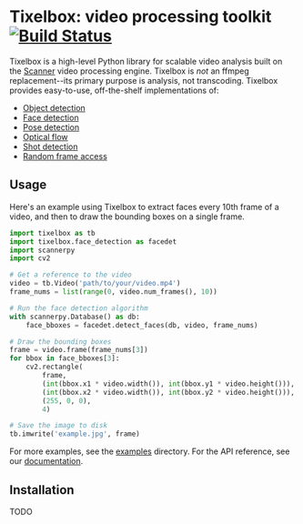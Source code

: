 # Tixelbox: video processing toolkit &nbsp; [![Build Status](https://travis-ci.org/scanner-research/tixelbox.svg?branch=master)](https://travis-ci.org/scanner-research/tixelbox)

Tixelbox is a high-level Python library for scalable video analysis built on the [Scanner](https://github.com/scanner-research/scanner/) video processing engine. Tixelbox is _not_ an ffmpeg replacement--its primary purpose is analysis, not transcoding. Tixelbox provides easy-to-use, off-the-shelf implementations of:

* [Object detection](https://github.com/scanner-research/tixelbox/blob/master/examples/object_detection.py)
* [Face detection](https://github.com/scanner-research/tixelbox/blob/master/examples/face_detection.py)
* [Pose detection](https://github.com/scanner-research/tixelbox/blob/master/examples/pose_detection.py)
* [Optical flow](https://github.com/scanner-research/tixelbox/blob/master/examples/optical_flow.py)
* [Shot detection](https://github.com/scanner-research/tixelbox/blob/master/examples/shot_detection.py)
* [Random frame access](https://github.com/scanner-research/tixelbox/blob/master/examples/frame_montage.py)

## Usage

Here's an example using Tixelbox to extract faces every 10th frame of a video, and then to draw the bounding boxes on a single frame.

```python
import tixelbox as tb
import tixelbox.face_detection as facedet
import scannerpy
import cv2

# Get a reference to the video
video = tb.Video('path/to/your/video.mp4')
frame_nums = list(range(0, video.num_frames(), 10))

# Run the face detection algorithm
with scannerpy.Database() as db:
    face_bboxes = facedet.detect_faces(db, video, frame_nums)

# Draw the bounding boxes
frame = video.frame(frame_nums[3])
for bbox in face_bboxes[3]:
    cv2.rectangle(
        frame,
        (int(bbox.x1 * video.width()), int(bbox.y1 * video.height())),
        (int(bbox.x2 * video.width()), int(bbox.y2 * video.height())),
        (255, 0, 0),
        4)

# Save the image to disk
tb.imwrite('example.jpg', frame)
```

For more examples, see the [examples](https://github.com/scanner-research/tixelbox/tree/master/examples) directory. For the API reference, see our [documentation](https://scanner-research.github.io/tixelbox/).

## Installation

TODO
